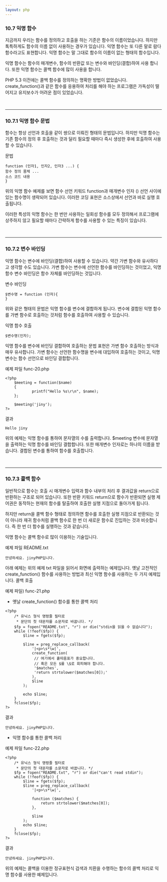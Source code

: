 ```yaml
---
layout: php
---
```

### 10.7 익명 함수
지금까지 우리는 함수를 정의하고 호출을 하는 기준은 함수의 이름이었습니다. 하지만 톡특하게도 함수의 이름 없이 사용하는 경우가 있습니다. 익명 함수는 또 다른 말로 람다 함수라고도 표현합니다. 익명 함수는 말 그대로 함수의 이름이 없는 형태의 함수입니다.  

익명 함수는 함수의 매개변수, 함수의 반환값 또는 변수와 바인딩(결합)하여 사용 합니다.  또한 익명 함수는 콜백 함수에 많이 사용을 합니다.  

PHP 5.3 이전에는 콜백 함수를 정의하는 명확한 방법이 없었습니다. create_function()과 같은 함수를 응용하여 처리를 해야 하는 프로그램은 가독성이 떨어지고 유지보수가 어려운 점이 있었습니다.  

<br>
<hr>

### 10.7.1 익명 함수 문법
함수는 항상 선언과 호출을 같이 쌍으로 이뤄진 형태의 문법입니다. 하지만 익명 함수는 기존 함수의 정의 후 호출하는 것과 달리 필요할 때마다 즉시 생성한 후에 호출하여 사용할 수 있습니다.  

문법  
```
function (인자1, 인자2, 인자3 ...) {
함수 정의 몸체 ... 
소스 코드 내용 
}
```

위의 익명 함수 예제를 보면 함수 선언 키워드 function과 매개변수 인자 () 선언 사이에 있는 함수명이 생략되어 있습니다. 이러한 코딩 표현은 소스상에서 선언과 바로 실행 호출됩니다.  

이러한 특성의 익명 함수는 한 번만 사용하는 일회성 함수를 모두 정의해서 프로그램에 상주하지 않고 필요할 때마다 간략하게 함수를 사용할 수 있는 특징이 있습니다.  

<br>
<hr>

### 10.7.2 변수 바인딩
익명 함수는 변수에 바인딩(결합)하여 사용할 수 있습니다. 약간 가변 함수와 유사하다고 생각할 수도 있습니다. 가변 함수는 변수에 선언한 함수를 바인딩하는 것이었고, 익명함수 변수 바인딩은 함수 자체를 바인딩하는 것입니다.  

변수 바인딩
```
$변수명 = function (인자){
}
```

위와 같은 형태의 문법은 익명 함수를 변수에 결합하게 됩니다. 변수에 결합된 익명 함수를 가변 함수로 호출하는 것처럼 함수를 호출하여 사용할 수 있습니다.  


익명 함수 호출
```
$변수명(인자);
```

익명 함수를 변수에 바인딩 결합하여 호출하는 문법 표현은 가변 함수 호출하는 방식과 매우 유사합니다. 가변 함수는 선언한 함수명을 변수에 대입하여 호출하는 것이고, 익명 변수는 함수 선언으로 바인딩 결합합니다.  

예제 파일 func-20.php
```
<?php
	$meeting = function($name)
	{
    		printf("Hello %s\r\n", $name);
	};

	$meeting('jiny');
?>
```

결과
```
Hello jiny 
```

위의 예제는 익명 함수를 통하여 문자열의 수를 출력합니다. $meeting 변수에 문자열을 출력하는 익명 함수를 바인딩 결합합니다. 또한 매개변수 인자로는 하나의 이름을 받습니다. 결합된 변수를 통하여 함수를 호출합니다.  

<br>
<hr>

### 10.7.3 콜백 함수
일반적으로 함수는 호출 시 매개변수 입력과 함수 내부의 처리 후 결과값을 return으로 반환하는 구조로 되어 있습니다. 또한 반환 키워드 return으로 함수가 반환되면 실행 제어권은 동작하는 현재의 함수를 탈출하여 호출한 실행 지점으로 돌아가게 됩니다.  

하지만 return을 콜백 함수 형태로 정의하면 함수를 호출한 실행 지점으로 반환되는 것이 아니라 재귀 함수처럼 콜백 함수로 한 번 더 새로운 함수로 진입하는 것과 비슷합니다. 즉 한 번 더 함수를 실행하는 것과 같습니다.  

익명 함수는 콜백 함수로 많이 이용하는 기술입니다.  

예제 파일 README.txt 
```
안녕하세요. jinyPHP입니다. 
```

아래 예제는 위의 예제 txt 파일을 읽어서 화면에 출력하는 예제입니다.  옛날 고전적인 create_function() 함수를 사용하는 방법과 최신 익명 함수를 사용하는 두 가지 예제입니다. 콜백 호출  

예제 파일) func-21.php
* 옛날 create_function() 함수를 통한 콜백 처리
```
<?php
    /* 유닉스 형식 명령줄 필터로
     * 문단의 첫 대문자를 소문자로 바꿉니다. */
    $fp = fopen("README.txt", "r") or die("stdin을 읽을 수 없습니다");
    while (!feof($fp)) {
        $line = fgets($fp);

        $line = preg_replace_callback(
            '|<p>\s*\w|',
            create_function(
             // 여기에서 홑따옴표가 중요합니다.
             // 혹은 모든 $를 \$로 회피해야 합니다.
             '$matches',
             'return strtolower($matches[0]);'
            ),
            $line
        );
        
        echo $line;
    }
    fclose($fp);
?>
```

결과
```
안녕하세요. jinyPHP입니다. 
```

* 익명 함수를 통한 콜백 처리

예제 파일 func-22.php
```
<?php
    /* 유닉스 형식 명령줄 필터로
     * 문단의 첫 대문자를 소문자로 바꿉니다. */
    $fp = fopen("README.txt", "r") or die("can't read stdin");
    while (!feof($fp)) {
        $line = fgets($fp);
        $line = preg_replace_callback(
            '|<p>\s*\w|',
            
            function ($matches) {
                return strtolower($matches[0]);
            },

            $line
        );
        echo $line;
    }
    fclose($fp);
?>
```

결과
```
안녕하세요. jinyPHP입니다.
```

위의 예제는 콜백을 이용한 정규표현식 검색과 치환을 수행하는 함수의 콜백 처리로 익명 함수를 사용한 예제입니다.  

<br><br>